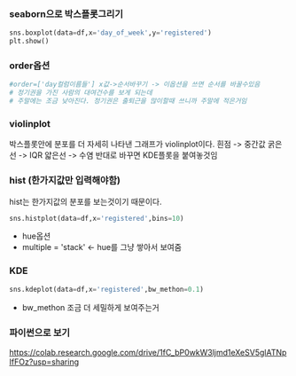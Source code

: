 
### seaborn으로 박스플롯그리기

```python
sns.boxplot(data=df,x='day_of_week',y='registered')
plt.show()
```

### order옵션
```python
#order=['day컬럼이름들'] x값->순서바꾸기 -> 이옵션을 쓰면 순서를 바꿀수있음
# 정기권을 가진 사람의 대여건수를 보게 되는데
# 주말에는 조금 낮아진다. 정기권은 출퇴근을 많이할때 쓰니까 주말에 적은거임
```

### violinplot
박스플롯안에 분포를 더 자세히 나타낸 그래프가 violinplot이다.
흰점 -> 중간값
굵은선 -> IQR
얇은선 -> 수염
반대로 바꾸면 KDE플롯을 붙여놓것임


### hist (한가지값만 입력해야함)
hist는 한가지값의 분포를 보는것이기 때문이다.

```python 
sns.histplot(data=df,x='registered',bins=10)
```
- hue옵션
- multiple = 'stack' <- hue를 그냥 쌓아서 보여줌


### KDE
```python
sns.kdeplot(data=df,x='registered',bw_methon=0.1)
```
- bw_methon 조금 더 세밀하게 보여주는거


### 파이썬으로 보기
https://colab.research.google.com/drive/1fC_bP0wkW3ljmd1eXeSV5glATNpIfFOz?usp=sharing